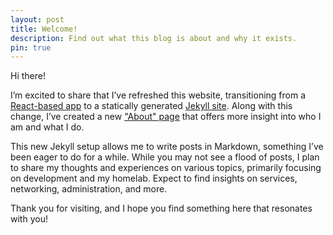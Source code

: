 ```yaml
---
layout: post
title: Welcome!
description: Find out what this blog is about and why it exists.
pin: true
---
```


Hi there!

I’m excited to share that I’ve refreshed this website, transitioning from a [React-based app][react-app] to a statically generated [Jekyll site][jekyll-app]. Along with this change, I’ve created a new ["About" page][about] that offers more insight into who I am and what I do.

This new Jekyll setup allows me to write posts in Markdown, something I’ve been eager to do for a while. While you may not see a flood of posts, I plan to share my thoughts and experiences on various topics, primarily focusing on development and my homelab. Expect to find insights on services, networking, administration, and more.

Thank you for visiting, and I hope you find something here that resonates with you!

[react-app]: https://github.com/Yrlish/alexandersson.xyz
[jekyll-app]: https://github.com/Yrlish/blog-jekyll-chirpy
[about]: /about/
